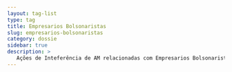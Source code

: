 ```yaml
---
layout: tag-list
type: tag
title: Empresarios Bolsonaristas
slug: empresarios-bolsonaristas
category: dossie
sidebar: true
description: >
   Ações de Inteferência de AM relacionadas com Empresarios Bolsonaristas
---
```

